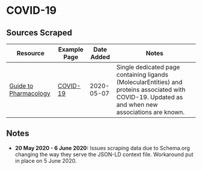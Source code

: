 # COVID-19

## Sources Scraped

Resource|Example Page|Date Added| Notes
--|--|--|--
[Guide to Pharmacology](https://www.guidetopharmacology.org/)| [COVID-19](https://www.guidetopharmacology.org/coronavirus.jsp) | 2020-05-07 | Single dedicated page containing ligands (MolecularEntities) and proteins associated with COVID-19. Updated as and when new associations are known.

## Notes

- __20 May 2020 - 6 June 2020:__ Issues scraping data due to Schema.org changing the way they serve the JSON-LD context file. Workaround put in place on 5 June 2020.
